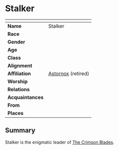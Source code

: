 # Stalker

| []() | |
| --- | --- |
| **Name** | Stalker |
| **Race** | |
| **Gender** | |
| **Age** | |
| **Class** | |
| **Alignment** | |
| **Affiliation** | [Astornox](../civilisations/kingdom-of-astor/organisations/astornox.md) (retired) |
| **Worship** | |
| **Relations** | |
| **Acquaintances** | |
| **From** | |
| **Places** | |

## Summary

Stalker is the enigmatic leader of [The Crimson Blades](../civilisations/kingdom-of-astor/organisations/the-crimson-blades.md).
